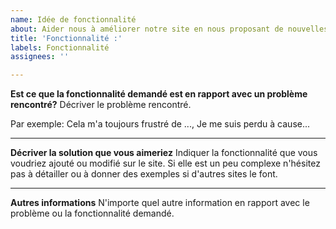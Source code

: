 ```yaml
---
name: Idée de fonctionnalité
about: Aider nous à améliorer notre site en nous proposant de nouvelles fonctionnalités
title: 'Fonctionnalité :'
labels: Fonctionnalité
assignees: ''

---
```


**Est ce que la fonctionnalité demandé est en rapport avec un problème rencontré?**
Décriver le problème rencontré. 

Par exemple: Cela m'a toujours frustré de ..., Je me suis perdu à cause...

---

**Décriver la solution que vous aimeriez**
Indiquer la fonctionnalité que vous voudriez ajouté ou modifié sur le site. Si elle est un peu complexe n'hésitez pas à détailler ou à donner des exemples si d'autres sites le font.

---

**Autres informations**
N'importe quel autre information en rapport avec le problème ou la fonctionnalité demandé.
